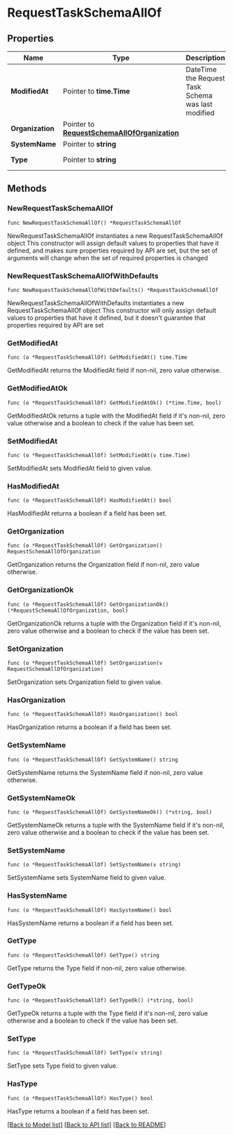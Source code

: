 # RequestTaskSchemaAllOf

## Properties

Name | Type | Description | Notes
------------ | ------------- | ------------- | -------------
**ModifiedAt** | Pointer to **time.Time** | DateTime the Request Task Schema was last modified | [optional] 
**Organization** | Pointer to [**RequestSchemaAllOfOrganization**](RequestSchemaAllOfOrganization.md) |  | [optional] 
**SystemName** | Pointer to **string** |  | [optional] 
**Type** | Pointer to **string** |  | [optional] [readonly] 

## Methods

### NewRequestTaskSchemaAllOf

`func NewRequestTaskSchemaAllOf() *RequestTaskSchemaAllOf`

NewRequestTaskSchemaAllOf instantiates a new RequestTaskSchemaAllOf object
This constructor will assign default values to properties that have it defined,
and makes sure properties required by API are set, but the set of arguments
will change when the set of required properties is changed

### NewRequestTaskSchemaAllOfWithDefaults

`func NewRequestTaskSchemaAllOfWithDefaults() *RequestTaskSchemaAllOf`

NewRequestTaskSchemaAllOfWithDefaults instantiates a new RequestTaskSchemaAllOf object
This constructor will only assign default values to properties that have it defined,
but it doesn't guarantee that properties required by API are set

### GetModifiedAt

`func (o *RequestTaskSchemaAllOf) GetModifiedAt() time.Time`

GetModifiedAt returns the ModifiedAt field if non-nil, zero value otherwise.

### GetModifiedAtOk

`func (o *RequestTaskSchemaAllOf) GetModifiedAtOk() (*time.Time, bool)`

GetModifiedAtOk returns a tuple with the ModifiedAt field if it's non-nil, zero value otherwise
and a boolean to check if the value has been set.

### SetModifiedAt

`func (o *RequestTaskSchemaAllOf) SetModifiedAt(v time.Time)`

SetModifiedAt sets ModifiedAt field to given value.

### HasModifiedAt

`func (o *RequestTaskSchemaAllOf) HasModifiedAt() bool`

HasModifiedAt returns a boolean if a field has been set.

### GetOrganization

`func (o *RequestTaskSchemaAllOf) GetOrganization() RequestSchemaAllOfOrganization`

GetOrganization returns the Organization field if non-nil, zero value otherwise.

### GetOrganizationOk

`func (o *RequestTaskSchemaAllOf) GetOrganizationOk() (*RequestSchemaAllOfOrganization, bool)`

GetOrganizationOk returns a tuple with the Organization field if it's non-nil, zero value otherwise
and a boolean to check if the value has been set.

### SetOrganization

`func (o *RequestTaskSchemaAllOf) SetOrganization(v RequestSchemaAllOfOrganization)`

SetOrganization sets Organization field to given value.

### HasOrganization

`func (o *RequestTaskSchemaAllOf) HasOrganization() bool`

HasOrganization returns a boolean if a field has been set.

### GetSystemName

`func (o *RequestTaskSchemaAllOf) GetSystemName() string`

GetSystemName returns the SystemName field if non-nil, zero value otherwise.

### GetSystemNameOk

`func (o *RequestTaskSchemaAllOf) GetSystemNameOk() (*string, bool)`

GetSystemNameOk returns a tuple with the SystemName field if it's non-nil, zero value otherwise
and a boolean to check if the value has been set.

### SetSystemName

`func (o *RequestTaskSchemaAllOf) SetSystemName(v string)`

SetSystemName sets SystemName field to given value.

### HasSystemName

`func (o *RequestTaskSchemaAllOf) HasSystemName() bool`

HasSystemName returns a boolean if a field has been set.

### GetType

`func (o *RequestTaskSchemaAllOf) GetType() string`

GetType returns the Type field if non-nil, zero value otherwise.

### GetTypeOk

`func (o *RequestTaskSchemaAllOf) GetTypeOk() (*string, bool)`

GetTypeOk returns a tuple with the Type field if it's non-nil, zero value otherwise
and a boolean to check if the value has been set.

### SetType

`func (o *RequestTaskSchemaAllOf) SetType(v string)`

SetType sets Type field to given value.

### HasType

`func (o *RequestTaskSchemaAllOf) HasType() bool`

HasType returns a boolean if a field has been set.


[[Back to Model list]](../README.md#documentation-for-models) [[Back to API list]](../README.md#documentation-for-api-endpoints) [[Back to README]](../README.md)


